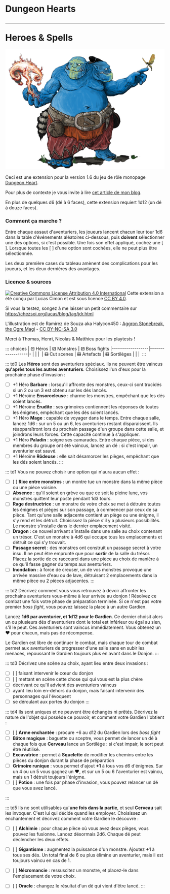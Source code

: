 # Dungeon Hearts <hr> Heroes & Spells

![](aggron_stonebreak_the_ogre_magi_by_halycon450.png)

Ceci est une extension pour la version 1.6 du jeu de rôle monopage [Dungeon Heart](https://mare-baixa.itch.io/dungeon-heart).

Pour plus de contexte je vous invite à lire [cet article de mon blog](https://chezsoi.org/lucas/blog/dungeon-heart-heroes-and-spells.html).

En plus de quelques d6 (dé à 6 faces), cette extension requiert 1d12 (un dé à douze faces).

### Comment ça marche ?
Entre chaque assaut d'aventuriers, les joueurs lancent chacun leur tour 1d6 dans la table d'événements aléatoires ci-dessous,
puis **doivent** sélectionner une des options, si c'est possible.
Une fois son effet appliqué, cochez une [ ]. Lorsque toutes les [ ] d'une option sont cochées, elle ne peut plus être sélectionnée.

Les deux première cases du tableau amènent des complications pour les joueurs, et les deux dernières des avantages.

### Licence & sources
<a class="license" rel="license" href="http://creativecommons.org/licenses/by/4.0/"><img alt="Creative Commons License Attribution 4.0 International" src="https://i.creativecommons.org/l/by/4.0/88x31.png" /></a>
Cette extension a été conçu par Lucas Cimon et est sous licence [CC BY 4.0](http://creativecommons.org/licenses/by/4.0/).

Si vous la testez, songez à me laisser un petit commentaire sur <https://chezsoi.org/lucas/blog/tag/jdr.html>

L'illustration est de Ramirez de Souza aka Halycon450 :
[Aggron Stonebreak, the Ogre Magi](https://www.deviantart.com/halycon450/art/Aggron-Stonebreak-the-Ogre-Magi-328201376)
\- [CC BY-NC-SA 3.0](http://creativecommons.org/licenses/by-nc-sa/3.0/)

Merci à Thomas, Henri, Nicolas & Matthieu pour les playtests !


::: choices
| ~~⚀~~ Héros      | ~~⚁~~ Monstres   | ~~⚂~~ Boss fights
|------------------|------------------|-
|                  |                  |&nbsp;
| ~~⚃~~ Cut scenes | ~~⚄~~ Artefacts  | ~~⚅~~ Sortilèges
|                  |                  |&nbsp;
:::

::: td0
Les **Héros** sont des aventuriers spéciaux.
Ils ne peuvent être vaincus **qu'après tous les autres aventuriers**.
Choisissez l'un d'eux pour la prochaine phase d'invasion :
- [ ] +1 Héro **Barbare** : lorsqu'il affronte des monstres, ceux-ci sont trucidés si un 2 ou un 3 est obtenu sur les dés lancés.
- [ ] +1 Héroïne **Ensorceleuse** : charme les monstres, empêchant que les dés soient lancés.
- [ ] +1 Héroïne **Érudite** : ses grimoires contiennent les réponses de toutes les énigmes, empêchant que les dés soient lancés.
- [ ] +1 Héro **Mage** : capable de voyager dans le temps. Entre chaque salle, lancez 1d6 :
sur un 5 ou un 6, les aventuriers restant disparaissent. Ils réapparaîtront lors du prochain passage d'un groupe dans cette salle,
et joindrons leurs forces. Cette capacité continue à s'appliquer.
- [ ] +1 Héro **Paladin** : soigne ses camarades. Entre chaque pièce, si des membres du groupe ont été vaincus, lancez un dé :
si c'est impair, un aventurier est sauvé.
- [ ] +1 Héroïne **Rôdeuse** : elle sait désamorcer les pièges, empêchant que les dés soient lancés.
:::

::: td1
Vous ne pouvez choisir une option qui n'aura aucun effet :
- [ ] [ ] **Rixe entre monstres** : un montre tue un monstre dans la même pièce ou une pièce voisine.
- [ ] **Absence** : qu'il soient en grève ou que ce soit la pleine lune, vos monstres quittent leur poste pendant 1d3 tours.
- [ ] **Rage destructrice** : un monstre de votre choix se met à détruire toutes les énigmes et pièges sur son passage,
à commencer par ceux de sa pièce.
Tant qu'une salle adjacente contient un piège ou une énigme, il s'y rend et les détruit. Choisissez la pièce s'il y a plusieurs possibilités.
Le monstre s'installe dans le dernier emplacement visité.
- [ ] **Dragon** : ce nouvel arrivant s'installe dans une salle au choix contenant un trésor.
C'est un monstre à 4d6 qui occupe tous les emplacements et détruit ce qui s'y trouvait.
- [ ] **Passage secret** : des monstres ont construit un passage secret à votre insu.
Il ne peut être emprunté que pour **sortir** de la salle du trésor.
Placez la sortie de ce raccourci dans une pièce au choix de manière à ce qu'il fasse gagner du temps aux aventuriers.
- [ ] **Inondation** : à force de creuser, un de vos monstres provoque une arrivée massive d'eau ou de lave,
détruisant 2 emplacements dans la même pièce ou 2 pièces adjacentes.
:::

::: td2
Décrivez comment vous vous retrouvez à devoir affronter les prochains aventuriers vous-même à leur arrivée au donjon !
Résolvez ce combat une fois votre phase de préparation terminée.
Si ce n'est pas votre premier _boss fight_, vous pouvez laissez la place à un autre Gardien.

Lancez **1d6 par aventurier, et 1d12 pour le Gardien**.
Ce dernier choisit alors un ou plusieurs dés d'aventuriers dont le total est inférieur ou égal au sien, s'il le peut.
Ces aventuriers sont vaincus immédiatement. Vous obtenez un ❤ pour chacun, mais pas de récompense.

Le Gardien est libre de continuer le combat, mais chaque tour de combat permet aux aventuriers de progresser d'une salle
sans en subir les menaces, repoussant le Gardien toujours plus en avant dans le Donjon.
:::

::: td3
Décrivez une scène au choix, ayant lieu entre deux invasions :
- [ ] [ ] faisant intervenir le cœur du donjon
- [ ] [ ] mettant en scène cette chose qui qui vous est la plus chère
- [ ] décrivant ce qu'il advient des aventuriers vaincus
- [ ] ayant lieu loin en-dehors du donjon, mais faisant intervenir des personnages qui l'évoquent
- [ ] se déroulant aux portes du donjon
:::

::: td4
Ils sont uniques et ne peuvent être échangés ni prêtés.
Décrivez la nature de l'objet qui possède ce pouvoir, et comment votre Gardien l'obtient :
- [ ] [ ] **Arme enchantée** : procure +6 au d12 du Gardien lors des _boss fight_
- [ ] **Bâton magique** : baguette ou sceptre, vous permet de lancer un dé à chaque fois que **Cerveau**
lance un Sortilège : si c'est impair, le sort peut être réutilisé.
- [ ] **Excavatrice** : permet à **Squelette** de modifier les chemins entre les pièces du donjon durant la phase de préparation
- [ ] **Grimoire runique** : vous permet d'ajout **+1** à tous vos d6 d'énigmes.
Sur un 4 ou un 5 vous gagnez un ❤, et sur un 5 ou 6 l'aventurier est vaincu, mais un 1 détruit toujours l'énigme.
- [ ] [ ] **Potion** : une fois par phase d'invasion, vous pouvez relancer un dé que vous avez lancé.
<!-- assez bourrin car permet d'éviter les 1 -->
:::

::: td5
Ils ne sont utilisables qu'**une fois dans la partie**, et seul **Cerveau** sait les invoquer. C'est lui qui décide quand les employer.
Choisissez un enchantement et décrivez comment votre Gardien le découvre :
- [ ] [ ] **Alchimie** : pour chaque pièce où vous avez deux pièges, vous pouvez les fusionne.
Lancez désormais 2d6. Chaque dé peut déclencher les deux effets.
- [ ] [ ] **Gigantisme** : augmentez la puissance d'un monstre.
Ajoutez **+1** à tous ses dés. Un total final de 6 ou plus élimine un aventurier, mais il est toujours vaincu en cas de 1.
- [ ] [ ] **Nécromancie** : ressuscitez un monstre, et placez-le dans l'emplacement de votre choix.
- [ ] [ ] **Oracle** : changez le résultat d'un dé qui vient d'être lancé.
:::


<link rel="stylesheet" type="text/css" href="DungeonHeartHeroesAndSpells.css">
<script src="DungeonHeartHeroesAndSpells.js"></script>
